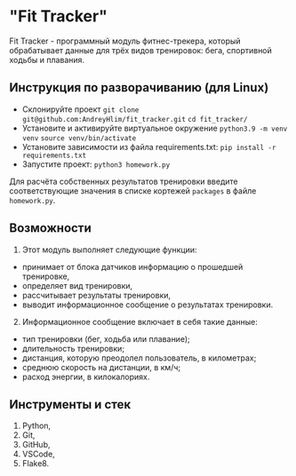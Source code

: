 # "Fit Tracker"
Fit Tracker - программный модуль фитнес-трекера, который обрабатывает данные для трёх видов тренировок: бега, спортивной ходьбы и плавания.

## Инструкция по разворачиванию (для Linux)
* Склонируйте проект
  ```git clone git@github.com:AndreyHlim/fit_tracker.git``` 
  ```cd fit_tracker/```
* Установите и активируйте виртуальное окружение
  ```python3.9 -m venv venv```
  ```source venv/bin/activate```
* Установите зависимости из файла requirements.txt:
  ```pip install -r requirements.txt```
* Запустите проект:
  ```python3 homework.py```

Для расчёта собственных результатов тренировки введите соответствующие значения в списке кортежей ```packages``` в файле ```homework.py```.

## Возможности
1. Этот модуль выполняет следующие функции:

* принимает от блока датчиков информацию о прошедшей тренировке,
* определяет вид тренировки,
* рассчитывает результаты тренировки,
* выводит информационное сообщение о результатах тренировки.

2. Информационное сообщение включает в себя такие данные:

* тип тренировки (бег, ходьба или плавание);
* длительность тренировки;
* дистанция, которую преодолел пользователь, в километрах;
* среднюю скорость на дистанции, в км/ч;
* расход энергии, в килокалориях.


## Инструменты и стек
1. Python,
2. Git,
3. GitHub,
4. VSCode,
5. Flake8.